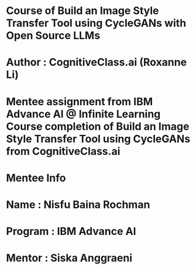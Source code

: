 # Course of Build an Image Style Transfer Tool using CycleGANs  with Open Source LLMs
# Author : CognitiveClass.ai (Roxanne Li)
# Mentee assignment from IBM Advance AI @ Infinite Learning Course completion of Build an Image Style Transfer Tool using CycleGANs  from CognitiveClass.ai
# Mentee Info
# Name : Nisfu Baina Rochman 
# Program : IBM Advance AI
# Mentor : Siska Anggraeni
